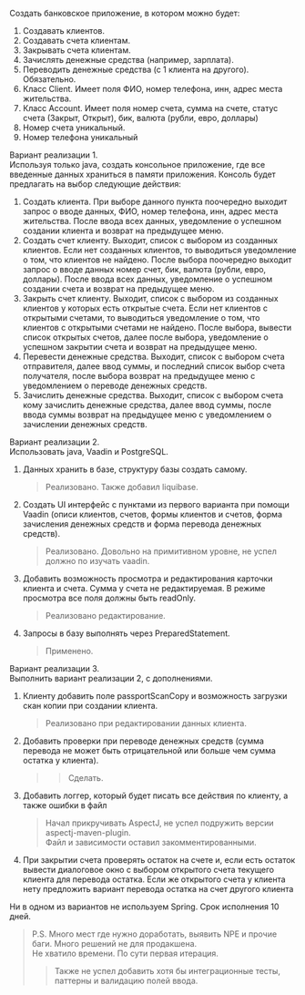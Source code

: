 
Создать банковское приложение, в котором можно будет:

1. Создавать клиентов.
2. Создавать счета клиентам.
3. Закрывать счета клиентам.
4. Зачислять денежные средства (например, зарплата).
5. Переводить денежные средства (с 1 клиента на другого).
   Обязательно.
6. Класс Client. Имеет поля ФИО, номер телефона, инн, адрес места жительства.
7. Класс Account. Имеет поля номер счета, сумма на счете, статус счета (Закрыт, Открыт), бик, валюта (рубли, евро, доллары)
8. Номер счета уникальный.
9. Номер телефона уникальный

Вариант реализации 1.<br>
Используя только java, создать консольное приложение, где все введенные данных храниться в памяти приложения. Консоль будет предлагать на выбор следующие действия:
1. Создать клиента. При выборе данного пункта поочередно выходит запрос о вводе данных, ФИО, номер телефона, инн, адрес места жительства. После ввода всех данных, уведомление о успешном создании клиента и возврат на предыдущее меню.
2. Создать счет клиенту. Выходит, список с выбором из созданных клиентов. Если нет созданных клиентов, то выводиться уведомление о том, что клиентов не найдено. После выбора поочередно выходит запрос о вводе данных номер счет, бик, валюта (рубли, евро, доллары). После ввода всех данных, уведомление о успешном создании счета и возврат на предыдущее меню.
3. Закрыть счет клиенту. Выходит, список с выбором из созданных клиентов у которых есть открытые счета. Если нет клиентов с открытыми счетами, то выводиться уведомление о том, что клиентов с открытыми счетами не найдено. После выбора, вывести список открытых счетов, далее после выбора, уведомление о успешном закрытии счета и возврат на предыдущее меню.
4. Перевести денежные средства. Выходит, список с выбором счета отправителя, далее ввод суммы, и последний список выбор счета получателя, после выбора возврат на предыдущее меню с уведомлением о переводе денежных средств.
5. Зачислить денежные средства. Выходит, список с выбором счета кому зачислить денежные средства, далее ввод суммы, после ввода суммы возврат на предыдущее меню с уведомлением о зачислении денежных средств.

Вариант реализации 2.<br>
Использовать java, Vaadin и PostgreSQL.
1. Данных хранить в базе, структуру базы создать самому.
   > Реализовано. Также добавил liquibase.
2. Создать UI интерфейс с пунктами из первого варианта при помощи Vaadin (описи клиентов, счетов, формы клиентов и счетов, форма зачисления денежных средств и форма перевода денежных средств).
   > Реализовано. Довольно на примитивном уровне, не успел должно по изучать vaadin.
3. Добавить возможность просмотра и редактирования карточки клиента и счета. Сумма у счета не редактируемая. В режиме просмотра все поля должны быть readOnly.
   > Реализовано редактирование.
4. Запросы в базу выполнять через PreparedStatement.
   > Применено.

Вариант реализации 3.<br>
Выполнить вариант реализации 2, с дополнениями.
1. Клиенту добавить поле passportScanCopy и возможность загрузки скан копии при создании клиента.
   > Реализовано при редактировании данных клиента.
2. Добавить проверки при переводе денежных средств (сумма перевода не может быть отрицательной или больше чем сумма остатка у клиента).
   >> Сделать.
3. Добавить логгер, который будет писать все действия по клиенту, а также ошибки в файл
   > Начал прикручивать AspectJ, не успел подружить версии aspectj-maven-plugin. <br> Файл и зависимости оставил закомментированными.
4. При закрытии счета проверять остаток на счете и, если есть остаток вывести диалоговое окно с выбором открытого счета текущего клиента для перевода остатка. Если же открытого счета у клиента нету предложить вариант перевода остатка на счет другого клиента
   
Ни в одном из вариантов не используем Spring.
Срок исполнения 10 дней.

> P.S. Много мест где нужно доработать, выявить NPE и прочие баги. Много решений не для продакшена.<br>
Не хватило времени. По сути первая итерация.<br>
>> Также не успел добавить хотя бы интеграционные тесты, паттерны и валидацию полей ввода.<br>

